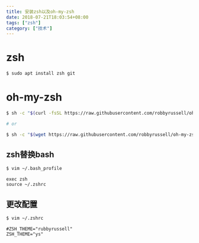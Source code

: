```yaml
---
title: 安装zsh以及oh-my-zsh
date: 2018-07-21T18:03:54+08:00
tags: ["zsh"]
category: ["技术"]
---
```


# zsh

```bash
$ sudo apt install zsh git
```

# oh-my-zsh

```bash
$ sh -c "$(curl -fsSL https://raw.githubusercontent.com/robbyrussell/oh-my-zsh/master/tools/install.sh)"

# or 

$ sh -c "$(wget https://raw.githubusercontent.com/robbyrussell/oh-my-zsh/master/tools/install.sh -O -)"
```

## zsh替换bash

```bash
$ vim ~/.bash_profile
```

```
exec zsh
source ~/.zshrc
```

## 更改配置

```bash
$ vim ~/.zshrc
```

```
#ZSH_THEME="rubbyrussell"
ZSH_THEME="ys"
```

